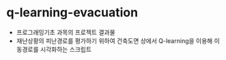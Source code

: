 # q-learning-evacuation

- 프로그래밍기초 과목의 프로젝트 결과물
- 재난상황의 피난경로를 평가하기 위하여 건축도면 상에서 Q-learning을 이용해 이동경로를 시각화하는 스크립트
